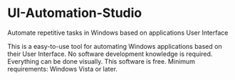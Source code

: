 # UI-Automation-Studio
Automate repetitive tasks in Windows based on applications User Interface

This is a easy-to-use tool for automating Windows applications based on their User Interface. No software development knowledge is required. Everything can be done visually. This software is free. Minimum requirements: Windows Vista or later.

